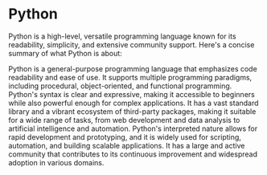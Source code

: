 Python
==========================

Python is a high-level, versatile programming language known for its readability, simplicity, and extensive community support. Here's a concise summary of what Python is about:

Python is a general-purpose programming language that emphasizes code readability and ease of use. It supports multiple programming paradigms, including procedural, object-oriented, and functional programming. Python's syntax is clear and expressive, making it accessible to beginners while also powerful enough for complex applications. It has a vast standard library and a vibrant ecosystem of third-party packages, making it suitable for a wide range of tasks, from web development and data analysis to artificial intelligence and automation. Python's interpreted nature allows for rapid development and prototyping, and it is widely used for scripting, automation, and building scalable applications. It has a large and active community that contributes to its continuous improvement and widespread adoption in various domains.